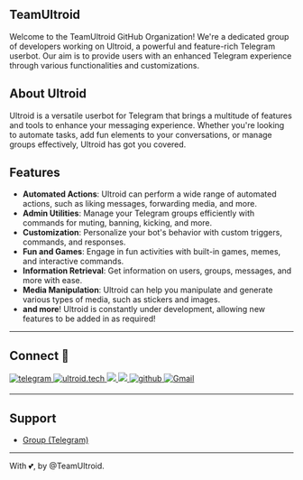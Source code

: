 ## TeamUltroid

Welcome to the TeamUltroid GitHub Organization! We're a dedicated group of developers working on Ultroid, a powerful and feature-rich Telegram userbot. Our aim is to provide users with an enhanced Telegram experience through various functionalities and customizations.

## About Ultroid

Ultroid is a versatile userbot for Telegram that brings a multitude of features and tools to enhance your messaging experience. Whether you're looking to automate tasks, add fun elements to your conversations, or manage groups effectively, Ultroid has got you covered.

## Features

- **Automated Actions**: Ultroid can perform a wide range of automated actions, such as liking messages, forwarding media, and more.
- **Admin Utilities**: Manage your Telegram groups efficiently with commands for muting, banning, kicking, and more.
- **Customization**: Personalize your bot's behavior with custom triggers, commands, and responses.
- **Fun and Games**: Engage in fun activities with built-in games, memes, and interactive commands.
- **Information Retrieval**: Get information on users, groups, messages, and more with ease.
- **Media Manipulation**: Ultroid can help you manipulate and generate various types of media, such as stickers and images.
- **and more**! Ultroid is constantly under development, allowing new features to be added in as required!
---
## Connect 🔗
<p align="left">
    <a href="https://telegram.dog/TeamUltroid" target="_blank">
    <img src=https://img.shields.io/badge/telegram-%2300acee.svg?&style=for-the-badge&logo=telegram&logoColor=white alt=telegram style="margin-bottom: 5px;" />
    </a>
    <a href="https://ultroid.tech" target="_blank">
    <img src="https://img.shields.io/badge/Documentation%20-%230077B5.svg?&style=for-the-badge&logo=docs&logoColor=white" alt="ultroid.tech" />
    </a>
    <a href="https://www.instagram.com/theultroid/">
    <img src="https://img.shields.io/badge/Instagram-E4405F?style=for-the-badge&logo=instagram&logoColor=white">
    </a>
    <a href="https://www.twitter.com/theultroid/">
    <img src="https://img.shields.io/badge/twitter-%2300acee?style=for-the-badge&logo=twitter&logoColor=white">
    </a>
    <a href="https://github.com/TeamUltroid" target="_blank">
    <img src=https://img.shields.io/badge/github-%2324292e.svg?&style=for-the-badge&logo=github&logoColor=white alt=github style="margin-bottom: 5px;" />
    </a>
    <a href="mailto:TeamUltroid.protonmail.ch">
    <img alt="Gmail" src="https://img.shields.io/badge/Gmail-D14836?style=for-the-badge&logo=gmail&logoColor=white" />
    </a>
</p>

---
## Support
- [Group (Telegram)](https://t.me/UltroidSupportChat)

---
With 💕, by @TeamUltroid.
